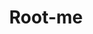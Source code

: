 ---
category: [root-me] #Category ID.
hue: var(--c-themeHueOrange) #Category hue. See note [1].
title: Root-me #Category title.
description: root-me 풀이
---